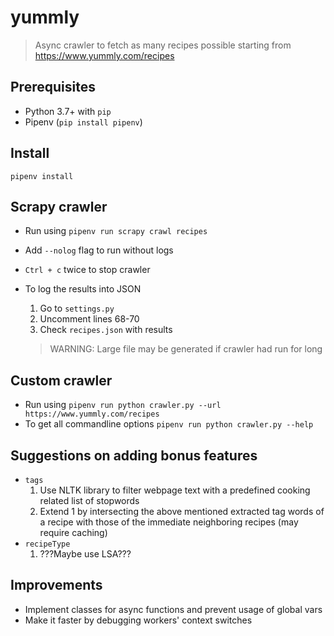 # yummly
> Async crawler to fetch as many recipes possible starting from https://www.yummly.com/recipes

## Prerequisites
- Python 3.7+ with `pip`
- Pipenv (`pip install pipenv`)

## Install
```pipenv install```


## Scrapy crawler
- Run using
  ```pipenv run scrapy crawl recipes```
- Add `--nolog` flag to run without logs
- `Ctrl + c` twice to stop crawler
- To log the results into JSON
  1. Go to `settings.py`
  2. Uncomment lines 68-70
  3. Check `recipes.json` with results

  > WARNING: Large file may be generated if crawler had run for long

## Custom crawler
- Run using
  ```pipenv run python crawler.py --url https://www.yummly.com/recipes```
- To get all commandline options
  ```pipenv run python crawler.py --help```

## Suggestions on adding bonus features
- `tags`
  1. Use NLTK library to filter webpage text with a predefined cooking related list of stopwords
  2. Extend 1 by intersecting the above mentioned extracted tag words of a recipe with those of the immediate neighboring recipes (may require caching)
- `recipeType`
  1. ???Maybe use LSA???

## Improvements
- Implement classes for async functions and prevent usage of global vars
- Make it faster by debugging workers' context switches
